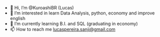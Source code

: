 - 👋 Hi, I’m @KuroashiBR (Lucas)
- 👀 I’m interested in learn Data Analysis, python, economy and improve english
- 🌱 I’m currently learning B.I. and SQL (graduating in economy)
- 📫 How to reach me lucaspereira.sanji@gmail.com
<!---
KuroashiBR/KuroashiBR is a ✨ special ✨ repository because its `README.md` (this file) appears on your GitHub profile.
You can click the Preview link to take a look at your changes.
--->
